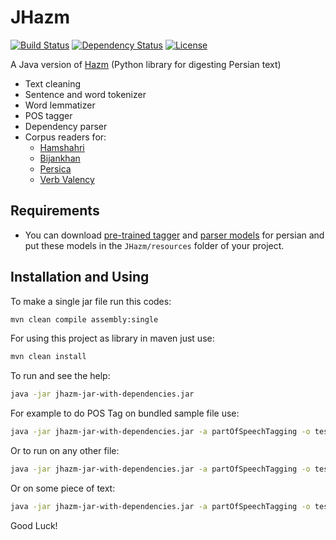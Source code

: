 JHazm
=====
[![Build Status](https://travis-ci.org/mojtaba-khallash/JHazm.png)](https://travis-ci.org/mojtaba-khallash/JHazm) [![Dependency Status](https://www.versioneye.com/user/projects/563374b036d0ab0016001e4d/badge.svg?style=flat)](https://www.versioneye.com/user/projects/563374b036d0ab0016001e4d) [![License](http://img.shields.io/:license-mit-blue.svg)](http://badges.mit-license.org)

A Java version of [Hazm](https://github.com/sobhe/hazm) (Python library for digesting Persian text)

+ Text cleaning
+ Sentence and word tokenizer
+ Word lemmatizer
+ POS tagger
+ Dependency parser
+ Corpus readers for:
   * [Hamshahri](http://ece.ut.ac.ir/dbrg/hamshahri/)
   * [Bijankhan](http://ece.ut.ac.ir/dbrg/bijankhan/)
   * [Persica](https://sourceforge.net/projects/persica/)
   * [Verb Valency](http://dadegan.ir/catalog/pervallex)

## Requirements

* You can download [pre-trained tagger](http://dl.dropboxusercontent.com/u/90405495/resources-extra.zip) and [parser models](http://dl.dropboxusercontent.com/u/90405495/resources-extra.zip) for persian and put these models in the `JHazm/resources` folder of your project.

## Installation and Using

To make a single jar file run this codes:

```bash
mvn clean compile assembly:single
```
For using this project as library in maven just use:
```bash
mvn clean install
```

To run and see the help:
```bash
java -jar jhazm-jar-with-dependencies.jar
```

For example to do POS Tag on bundled sample file use:
```bash
java -jar jhazm-jar-with-dependencies.jar -a partOfSpeechTagging -o test.txt
```

Or to run on any other file:
```bash
java -jar jhazm-jar-with-dependencies.jar -a partOfSpeechTagging -o test.txt -i input.txt
```

Or on some piece of text:
```bash
java -jar jhazm-jar-with-dependencies.jar -a partOfSpeechTagging -o test.txt -t "سلام من خوب هستم!"
```
Good Luck!
